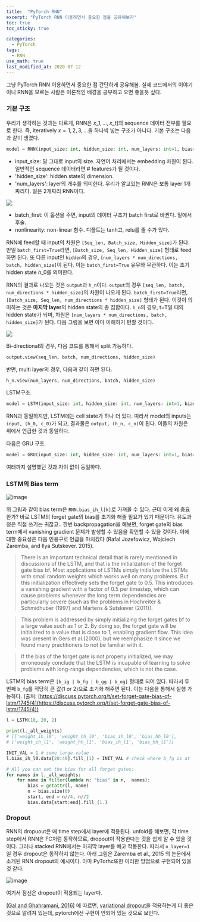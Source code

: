 ```yaml
---
title:  "PyTorch RNN"
excerpt: "PyTorch RNN 이용하면서 중요한 점을 공유해보자"
toc: true
toc_sticky: true

categories:
  - PyTorch
tags:
  - RNN
use_math: true
last_modified_at: 2020-07-12
---
```


그냥 PyTorch RNN 이용하면서 중요한 점 간단하게 공유해봄. 실제 코드에서의 이야기이니 RNN을 모르는 사람은 이론적인 배경을 공부하고 오면 좋을듯 싶다.

### 기본 구조

우리가 생각하는 것과는 다르게, RNN은 $x\_1, ..., x\_{t}$\]의 sequence 데이터 전부를 필요로 한다. 즉, iteratively $x=1, 2, 3, ...$을 하나씩 넣는 구조가 아니다. 기본 구조는 다음과 같이 생겼다.

```python
model = RNN(input_size: int, hidden_size: int, num_layers: int=1, bias=True, batch_first: bool, dropout: float, bidirectional: bool=False, nonlinearity: str='tanh')
```

-   input\_size: 말 그대로 input의 size. 자연어 처리에서는 embedding 차원이 된다. 일반적인 sequence 데이터라면 # features가 될 것이다.
-   'hidden\_size': hidden state의 dimension.
-   'num\_layers': layer의 개수를 의미한다. 우리가 알고있는 RNN은 보통 layer 1개 짜리다. 밑은 2개짜리 RNN이다.

![](https://www.researchgate.net/profile/Matt_Bianchi/publication/318720785/figure/fig2/AS:520568544137216@1501124620230/Multi-layer-RNN-for-SLEEPNET.png)

-   batch\_first: 이 옵션을 주면, input의 데이터 구조가 batch first로 바뀐다. 밑에서 후술.
-   nonlinearity: non-linear 함수. 디폴트는 tanh고, relu를 줄 수가 있다.

RNN에 feed할 때 input의 차원은 `[Seq_len, Batch_size, Hidden_size]`가 된다. 만일 `batch_first=True`라면, `[Batch_size, Seq_len, Hidden_size]` 형태로 feed하면 된다. 또 다른 input인 `hidden`의 경우, `[num_layers * num_directions, batch, hidden_size]`이 된다. 이는 `batch_first=True` 유무와 무관하다. 이는 초기 hidden state $h\_0$를 의미한다.

RNN의 결과로 나오는 것은 `output`과 `h_n`이다. `output`의 경우 `[seq_len, batch, num_directions * hidden_size]`의 차원이 나오게 된다. `batch_first=True`라면, `[Batch_size, Seq_len, num_directions * hidden_size]` 형태가 된다. 이것이 의미하는 것은 **마지막 layer**의 hidden state의 총 집합이다. `h_n`의 경우, t=T일 때의 hidden state가 되며, 차원은 `[num_layers * num_directions, batch, hidden_size]`가 된다. 다음 그림을 보면 아마 이해하기 편할 것이다.

![](https://i.stack.imgur.com/SjnTl.png)

Bi-directional의 경우, 다음 코드를 통해서 split 가능하다.

```python
output.view(seq_len, batch, num_directions, hidden_size)
```

반면, multi layer의 경우, 다음과 같이 하면 된다.

```python
h_n.view(num_layers, num_directions, batch, hidden_size)
```

LSTM구조.

```python
model = LSTM(input_size: int, hidden_size: int, num_layers: int=1, bias=True, batch_first: bool, dropout: float, bidirectional: bool=False, nonlinearity: str='tanh')
```

RNN과 동일하지만, LSTM에는 cell state가 하나 더 있다. 따라서 model의 inputs는 `input, (h_0, c_0)`가 되고, 결과물은 `output, (h_n, c_n)`이 된다. 이들의 차원은 위에서 언급한 것과 동일하다.

다음은 GRU 구조.

```python
model = GRU(input_size: int, hidden_size: int, num_layers: int=1, bias=True, batch_first: bool, dropout: float, bidirectional: bool=False, nonlinearity: str='tanh')
```

여태까지 설명했던 것과 차이 없이 동일하다.

### LSTM의 Bias term

![image](https://user-images.githubusercontent.com/47516855/87240624-11051a00-c456-11ea-9eef-ab4106900600.png)

위 그림과 같이 bias term은 `RNN.bias_ih_l[k]`로 가져올 수 있다. 근데 이게 왜 중요한가? 바로 LSTM의 forget gate의 bias를 초기화 해줄 필요가 있기 때문이다. 유도과정은 직접 쓰기는 귀찮고.. 한번 backpropagation을 해보면, forget gate의 bias term에서 vanishing gradient 문제가 발생할 수 있음을 확인할 수 있을 것이다. 이에 대한 중요성은 다음 인용구로 언급을 마치겠다 (Rafal Jozefowicz, Wojciech Zaremba, and Ilya Sutskever. 2015).

> There is an important technical detail that is rarely mentioned in discussions of the LSTM, and that is the initialization of the forget gate bias bf. Most applications of LSTMs simply initialize the LSTMs with small random weights which works well on many problems. But this initialization effectively sets the forget gate to 0.5. This introduces a vanishing gradient with a factor of 0.5 per timestep, which can cause problems whenever the long term dependencies are particularly severe (such as the problems in Hochreiter & Schmidhuber (1997) and Martens & Sutskever (2011)).

> This problem is addressed by simply initializing the forget gates bf to a large value such as 1 or 2. By doing so, the forget gate will be initialized to a value that is close to 1, enabling gradient flow. This idea was present in Gers et al.(2000), but we reemphasize it since we found many practitioners to not be familiar with it.

> If the bias of the forget gate is not properly initialized, we may erroneously conclude that the LSTM is incapable of learning to solve problems with long-range dependencies, which is not the case.

LSTM의 bias term은 `[b_ig | b_fg | b_gg | b_og]` 형태로 되어 있다. 따라서 두번째 `b_fg`를 적당히 큰 값(1 or 2)으로 초기화 해주면 된다. 이는 다음을 통해서 실행 가능하다. (출처: [https://discuss.pytorch.org/t/set-forget-gate-bias-of-lstm/1745/4](https://discuss.pytorch.org/t/set-forget-gate-bias-of-lstm/1745/4))

```python
l = LSTM(10, 20, 2)

print(l._all_weights) 
# [['weight_ih_l0', 'weight_hh_l0', 'bias_ih_l0', 'bias_hh_l0'],
# ['weight_ih_l1', 'weight_hh_l1', 'bias_ih_l1', 'bias_hh_l1']]

INIT_VAL = 1 # some large value
l.bias_ih_l0.data[20:40].fill_(1) = INIT_VAL # check where b_fg is at

# All you can set the bias for all forget gates:
for names in l._all_weights:
    for name in filter(lambda n: "bias" in n,  names):
        bias = getattr(l, name)
        n = bias.size(0)
        start, end = n//4, n//2
        bias.data[start:end].fill_(1.)
```

### Dropout

RNN의 dropuout은 매 time step에서 layer에 적용된다. unfold를 해보면, 각 time step에서 RNN은 FC처럼 동작하므로, dropout이 작용한다는 것을 쉽게 알 수 있을 것이다. 그러나 stacked RNN에서는 마지막 layer를 빼고 작동한다. 따라서 `n_layer=1`일 경우 dropout은 동작하지 않는다. 아래 그림은 Zaremba et al., 2015 의 논문에서 소개된 RNN dropout의 예시이다. 아마 PyTorhc또한 이러한 방법으로 구현되어 있을 것 같다.

![image](https://user-images.githubusercontent.com/47516855/87240821-e9af4c80-c457-11ea-82f4-3c36e9246c57.png)

여기서 점선은 dropout이 적용되는 layer다.

[(Gal and Ghahramani, 2016)](https://papers.nips.cc/paper/6241-a-theoretically-grounded-application-of-dropout-in-recurrent-neural-networks.pdf) 에 따르면, [variational dropout](https://becominghuman.ai/learning-note-dropout-in-recurrent-networks-part-1-57a9c19a2307)을 적용하는게 더 좋은 것으로 알려져 있는데, pytorch에선 구현이 안되어 있는 것으로 보인다.